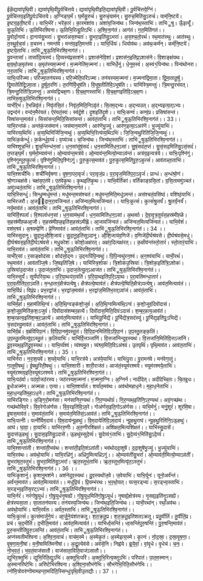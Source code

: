 

  
ईळॆ॒द्यावा॑पृथि॒वी। द्यावा॑पृथि॒वीपू॒र्वचि॑त्तये। द्यावा॑पृथि॒वीइति॒द्यावा॑पृथि॒वी। पू॒र्वचि॑त्तये॒ग्निं। पू॒र्वचि॑त्तय॒इति॑पू॒र्वऽचि॑त्तये। अ॒ग्निङ्घ॒र्मं। घ॒र्मंसु॒रुचं॑। सु॒रुचं॒याम॑न्। सु॒रुच॒मिति॑सु॒ऽरुचं॑। याम्॑नि॒ष्टये॑। इ॒ष्टय॒इती॒ष्टये॑।। याभि॒र्भरे॑। भरे॑का॒रं। का॒रमंशा॑य। अंशा॑य॒जिन्व॑थः। जिन्व॑थ॒स्ताभिः॑। ताभि॑ू॒षु। ऊँ॒इत्यूँ॑। सु॒ऊ॒तिभिः॑। ऊ॒तिभि॑रश्विना। ऊ॒तिभि॒रित्यू॒तिऽभिः॑। अ॒श्वि॒ना॒ग॑तं। आग॑तं। ग॒त॒मिति॑गतं।।  
यु॒वोर्दा॒नाय॑। दा॒नाय॑सु॒भराः॑। सु॒भरा॑अस॒श्चतः॑। सु॒भरा॒इति॑सु॒ऽभराः॑। अ॒स॒श्च॒तो॒रथं॑। रथ॒मात॑स्थुः। आत॑स्थुः। त॒स्थु॒र्व॒च॒सं। व॒चस्न। नमन्त॑वे। मन्त॑व॒इति॒मन्त॑वे।। याभि॒र्धियः॑। धियोव॑थः। अव॑थः॒कर्म॑न्। कर्म्॑नि॒ष्टये॑। इ॒ष्टये॒ताभिः॑। ताभि॑ू॒षुऊ॒तिभि॑रश्वि॒नाग॑तं।।  
यु॒वन्तासां॑। तासां॑दि॒व्यस्य॑। दि॒व्यस्य॑प्र॒साश॑ने। प्र॒शास॑नेवि॒शां। प्र॒शास॑न॒इति॑प्र॒ऽशास॑ने। वि॒शाङ्क्ष॑यथः। क्ष॒य॒थो॒अ॒मृत॑स्य। अ॒मृत॑स्यम॒ज्मना॑। म॒ज्मनेति॑म॒ज्मना॑।। याभि॑र्धे॒नुं। धे॒नुम॒स्वं॑। अ॒स्वं१॒॑पिन्व॑थः। पिन्व॑थोनरा। न॒रा॒ताभिः॑। ताभि॑ू॒षुऊ॒तिभि॑रश्वि॒नाग॑तं।।  
याभिः॒परि॑ज्मा। परि॑ज्मा॒तन॑यस्य। परि॒ज्मेति॒परि॑ऽज्मा। तन॑यस्यम॒ज्मना॑। म॒ज्मना॑द्विमा॒ता। द्वि॒मा॒तातू॒र्षु। द्वि॒मातेति॑द्वि॒ऽमा॒ता। तू॒र्षुत॒रणिः॑। त॒रणि॑र्वि॒भूष॑ति। वि॒भूष॒तीति॑वि॒ऽभूष॑ति।। याभि॑स्त्रि॒मन्तुः॑। त्रि॒मन्तु॒रभ॑वत्। त्रि॒मन्तु॒रिति॑त्रि॒ऽमन्तुः॑। अभ॑वद्विचक्ष॒णः। वि॒च॒क्ष॒णस्ताभिः॑। वि॒च॒क्ष॒णइति॑वि॒ऽच॒क्ष॒णः। ताभि॑रू॒षुऊ॒तिभि॑रश्वि॒नाग॑तं।।  
याभी॑रे॒भं। रे॒भन्निवृ॑तं। निवृ॑तंसि॒तं। निवृ॑त॒मिति॒निऽवृ॑तं। सि॒तम॒द्भ्यः। अ॒द्भ्यउत्। अ॒द्भ्यइत्य॒त्ऽभ्यः। उद्वन्द॑नं। वन्द॑न॒मैर॑यतं। ऐर॑यतं॒स्वः॑। स्व॑र्दृ॒शे। दृ॒शइति॑दृ॒शे।। याभिः॒कण्वं॑। कण्वं॒प्र। प्रसिषा॑सन्तं। सिषा॑सन्त॒माव॑तं। सिसा॑सन्त॒मिति॒सिसा॑सन्तं। आव॑तं॒ताभिः॑। ताभि॑ू॒षुऊ॒तिभि॑रश्वि॒नाग॑तं।। 33।।  
याभि॒रन्त॑कं। अन्त॑कं॒जस॑मानं। जस॑मान॒मार॑णॆ। आर॑णॆभु॒ज्युं। आर॑ण॒इत्या॒ऽअर॑णॆ। भु॒ज्युंयाभिः॑। याभि॑रव्य॒थिभिः॑। अ॒व्य॒थिभि॑र्जिजि॒न्वथुः॑। अ॒व्य॒थिभि॒रित्य॑व्य॒थिऽभिः॑। जि॒जि॒न्वथु॒रिति॑जि॒जि॒न्वथुः॑।। याभिः॑क॒र्कन्धुं॑। क॒र्कन्धुं॑व॒य्यं॑। व॒य्य॑ञ्च। च॒जिन्व॑थः। जिन्व॑थ॒स्ताभिः॑। ताभि॑ू॒षुऊ॒तिभि॑रश्वि॒नाग॑तं।।  
याभि॑श्शुच॒न्तिं। शु॒च॒न्तिन्ध॑न॒सां। ध॒न॒सांसु॑षं॒सदं॑। ध॒न॒सामिति॑ध॒न॒ऽसां। सु॒षं॒सदं॑त॒प्तं। सु॒सं॒सद॒मिति॑सु॒ऽसं॒सदं॑। त॒प्तङ्घ॒र्मं। घ॒र्ममो॒म्याव॑न्तं। ओ॒म्याव॑न्त॒मत्र॑ये। ओ॒म्याव॑न्त॒मित्यो॒म्याऽव॑न्तं। अत्र॑य॒इत्यत्र॑ये।। याभिः॒पृश्नि॑गुं। पृश्नि॑गुम्पुरु॒कुत्सं॑। पृश्नि॑गु॒मिति॒पृश्नि॑ऽगुं। पु॒रु॒कुत्स॒माव॑तं। पु॒रु॒कुत्स॒मिति॑पु॒रु॒ऽकुत्सं॑। आव॑तन्न्ता॒ताभिः॑। ताभि॑ू॒षुऊ॒तिभि॑रश्वि॒नागतं।।  
याभि॒श्शची॑भिः। शची॑भिर्वृषणा। वृ॒ष॒णा॒परा॒वृजं॑। परा॒वृजं॒प्र। प॒रा॒वृज॒मिति॑प॒रा॒ऽवृजं॑। प्रान्धं। अ॒न्धंश्रो॒णं। श्रो॒णञ्चक्ष॑से। चक्ष॑स॒एत॑वे। एत॑वेकृ॒थः। कृ॒थइति॑कृ॒थः।। याभि॒र्वर्ति॑कां। वर्ति॑काङ्ग्रसि॒तां। ग्र॒सि॒ताममु॑ञ्चतं। अमु॑ञ्चतं॒ताभिः॑। ताभि॑ू॒षुऊ॒तिभि॑रश्वि॒नाग॑तं।।  
याभि॒स्सिन्धुं॑। सिन्धु॒म्मधु॑मन्तं। मधु॑मन्त॒मस॑श्चतं। मधु॑मन्त॒मिति॒मधु॑ऽमन्तं। अस॑श्चतं॒वसि॑ष्ठं। वशि॑ष्ठं॒याभिः॑। याभि॑रजरौ। अ॒ज॒दा॒न॒रा॒वजि॑न्वतं। अजि॑न्वत॒मित्यजि॑न्वतं।। याभिः॒कुत्सं॑। कुत्सं॑श्रु॒तर्यं॑। श्रु॒तर्यं॒नर्यं॑। नर्य॒माव॑तं। आव॑तं॒ताभिः॑। ताभि॑ू॒षुऊ॒तिभि॑रश्वि॒नाग॑तं।।  
याभि॑र्वि॒श्पलां॑। वि॒श्पलां॑धन॒सां। ध॒न॒साम॑थ॒र्व्यं॑। ध॒न॒सामिति॑ध॒न॒ऽसां। अ॒थर्व्वाः। दे॒वा॒वृ॒त्र॒तूयं॑स॒हस्र॑मीह्ळॆ। स॒हस्र॑मीह्ळआ॒जौ। स॒हस्र॑मीह्ळ॒इति॑स॒हस्र॑ऽमीह्लॆ। आ॒जावजि॑न्वतं। अजि॑न्वत॒मित्यजि॑न्वतं।। याभि॒र्वशं॑। वश॑म॒श्व्यं। अ॒श्व्यम्प्रे॒णिं। प्रे॒णिमाव॑तं। आव॑तं॒ताभिः॑। ताभि॑ू॒षुऊ॒तिभि॑रश्वि॒नाग॑तं।। 34 ।।  
याभि॑स्सुदानू। सु॒दा॒नू॒औ॒शि॒जाय॑। सु॒दा॒नू॒इति॑सुऽदानू। औ॒शि॒जाय॑व॒णिजे॑। व॒णिजे॑दी॒र्घश्र॑वसे। दी॒र्घश्र॑वसे॒मधु॑। दी॒र्घश्र॑वस॒इति॑दी॒र्घऽश्र॑वसे। मधु॒कोशः॑। कोशो॒अक्ष॑रत्। अक्ष॑र॒दित्यक्ष॑रत्।। क॒क्षीव॑न्तंस्तो॒तारं॑। स्तो॒तारं॒याभिः॑। याभि॒राव॑तं। आव॑तं॒ताभिः॑। ताभि॑ू॒षुऊ॒तिभि॑रश्वि॒नाग॑तं।।  
याभी॑र॒सां। र॒साङ्क्षोद॑सा। क्षोद॑सो॒द्नः। उ॒द्नःपि॑पि॒न्वथुः॑। पि॒पि॒न्वथु॑रन॒श्वं। अ॒न॒श्वंयाभिः॑। याभी॒रथं॑। रथ॒माव॑तं। आव॑तञ्जि॒षे। जि॒षइति॑जि॒षे।। याभि॑स्त्रि॒शोकः॑। त्रि॒शोक॑उ॒स्रियाः॑। त्रि॒शोक॒इति॑त्रि॒ऽशोकः॑। उ॒स्रिया॑उ॒दाज॑त। उ॒दाज॑त॒ताभिः॑। उ॒दाज॒तेत्यु॒त्ऽआज॑त। ताभि॑ू॒षुऊ॒तिभि॑रश्वि॒नाग॑तं।।  
याभि॒स्सूर्यं॑। सूर्यं॑परिया॒थः। प॒रि॒या॒थःप॑रा॒वति॑। प॒रि॒या॒थइति॑प॒रि॒ऽया॒थः। प॒रा॒वति॑मन्धा॒तारं॑। प॒रा॒व॒तीति॑प॒रा॒ऽवति॑। म॒न्धा॒तारं॒क्षैत्र॑पत्येषु। क्षैत्र॑पत्ये॒ष्वाव॑तं। क्षैत्र॑पत्ये॒ष्विति॒क्षैत्र॑ऽपत्येषु। आव॑त॒मित्याव॑तं।। याभि॒र्विप्रं॑। विप्रं॒प्र। प्रभ॒रद्वा॑जं। भ॒रद्वा॑ज॒माव॑तं। भ॒रद्वा॑ज॒मिति॑भ॒रत्ऽवा॑जं। आव॑तं॒ताभिः॑। ताभि॑ू॒षुऊ॒तिभि॑रश्वि॒नाग॑तं।।  
याभि॑र्म॒हां। म॒हाम॑तिथि॒ग्वं। अ॒ति॒थि॒ग्वङ्क॑शो॒जुवं॑। अ॒ति॒थि॒ग्वमित्य॑थि॒ऽग्वं। क॒शो॒जुवं॒दिवो॑दासं। क॒शो॒जुव॒मिति॑क॒शः॒ऽजुवं॑। दिवो॑दासंशम्बर॒हत्ये॑। दिवो॑दास॒मिति॒दिवः॑ऽदासं। श॒म्ब॒र॒हत्य॒आव॑तं। श॒म्ब॒रहत्य॒इति॑श॒म्ब॒र॒ऽहत्ये॑। आव॑त॒मित्याव॑तं।। याभिः॑पू॒र्भिद्ये॑। पू॒र्भिद्ये॑त्र॒सद॑स्युं। पू॒र्भिद्य॒इति॑पूः॒ऽभिद्ये॑। त्र॒सद॑स्यु॒माव॑तं। आव॑तं॒ताभिः॑। ताभि॑ू॒षुऊ॒तिभि॑रश्वि॒नाग॑तं।।  
याभि॑र्व॒म्रं। व॒म्रंवि॑पिपा॒नं। वि॒पि॒पा॒नमु॑पस्तु॒तं। वि॒पि॒पा॒नमिति॑वि॒ऽपि॒पा॒नं। उ॒प॒स्तु॒तङ्क॒लिं। उ॒प॒स्तु॒तमित्यु॑प॒ऽस्तु॒तं। क॒लिंयाभिः॑। याभि॑र्वि॒त्तञ्जा॑णिं। वि॒त्तजा॑निन्दुव॒स्यथः॑। वि॒त्तजा॑नि॒मिति॑वि॒त्तऽजा॑निं। दु॒व॒स्यथ॒इति॑दु॒व॒स्यथः॑।। याभि॒र्व्य॑श्वं। व्य॑श्वमु॒त। व्य॑श्व्य॒मिति॒विऽअ॑श्व्यं। उ॒तपृथिं॑। पृथि॒माव॑त। आव॑त॒ताभिः॑। ताभि॑ू॒षुऊ॒तिभि॑रश्वि॒नाग॑तं।। 35 ।।  
याभि॑र्नरा। न॒रा॒श॒यवे॑। श॒यवे॒याभिः॑। याभि॒रत्र॑ये। अत्र॑ये॒याभिः॑। याभिः॑पु॒रा। पु॒रामन॑वे। मन॑वेगा॒तुं। गा॒तुमी॒षथुः॑। ई॒षथु॒रिती॒षथुः॑।। याभि॒श्शारीः॑। शारी॒राज॑तं। आज॑तं॒स्यूम॑रश्मये। स्यूम॑रश्मये॒ताभिः॑। स्यूम॑ऱश्मय॒इति॒स्यूम॑ऽरश्मये। ताभि॑ू॒षुऊ॒तिभि॑रश्विना॒ग॑तं।।  
याभिः॒पठ॑र्वा। पठ॑र्वा॒जठ॑रस्य। जठ॑रस्यम॒ज्मना॑। म॒ज्मना॒ग्निः। अ॒ग्निर्न। नादी॑देत्। अदी॑देच्चि॒तः। चि॒तइ्॒धः। इ्॒धोअज्म॑न्। अज्मन्ना। एत्या।। याभि॒श्शर्या॑तं। शर्या॑त॒मव॑थः। अव॑थोमहाध॒ने। म॒हा॒ध॒नेताभिः॑। म॒हा॒ध॒नइति॑म॒हा॒ऽध॒ने। ताभि॑ू॒षुऊ॒तिभि॑रश्वि॒नाग॑तं।।  
याभि॑रङ्गिरः। अ॒ङ्गि॒रो॒मन॑सा। मन॑सानिर॒ण्यथः॑। नि॒र॒ण्यथोग्रं॑। नि॒र॒ण्यथ॒इति॑नि॒ऽर॒ण्यथः॑। अग्रं॒गच्छ॑थः। गच्छ॑थोविव॒रे। वि॒व॒रेगोअ॑र्णसः। वि॒व॒रइति॑वि॒ऽव॒रे। गोअ॑र्णस॒इति॒गोऽअ॑र्णसः।। याभि॒र्मनुं॑। मनुं॒शूरं॑। शूर॑मि॒षा। इ॒षास॒माव॑तं। स॒माव॑तं॒ताभिः॑। स॒माव॑त॒मिति॑सं॒ऽआव॑तं। ताभि॑ू॒षुऊ॒तिभि॑रश्वि॒नाग॑तं।।  
याभिः॒पत्नीः॑। पत्नी॑र्विम॒दाय॑। वि॒म॒दाय॑न्यू॒हथुः॑। वि॒म॒दायेति॑वि॒ऽम॒दाय॑। न्यू॒हथु॒राघ॑। न्यू॒हथु॒रिति॑नि॒ऽऊ॒हथुः॑। आघ॑। घा॒वा॒। वा॒याभिः॑। याभि॑ररु॒णीः। अ॒रु॒णीरशि॑क्षतं। अशि॑क्षत॒मित्यशि॑क्षतं।। याभि॑स्सु॒दासे॑। सु॒दास॑ऊ॒हथुः॑। सु॒दास॒इति॑सु॒ऽदासे॑। ऊ॒हथु॑स्सुदे॒व्यं॑। सु॒देव्य॑१॒॑ताभिः॑। सु॒दे॒व्य॑१॒॑मिति॑सु॒ऽदे॒व्यं॑। ताभि॑ू॒षुऊ॒तिभि॑रश्वि॒नाग॑तं।।  
याभि॒श्शन्ता॑ती। शन्ता॑ती॒भव॑थः। शन्ता॑ती॒इति॒शंऽता॑ती। भव॑थोददा॒शुषे॑। द॒दा॒शुषे॑भु॒ज्युं। भु॒ज्युंयाभिः॑। याभि॒रव॑थः। अव॑थो॒याभिः॑। याभि॒रध्रि॑गुं। अध्रि॑गु॒मित्यध्रि॑ऽगुं।। ओ॒म्याव॑तींसु॒भरां॑। ओ॒म्याव॑ती॒मित्यो॒म्याऽव॑तीं। सु॒भरा॑मृत॒स्तुभं॑। सु॒भरा॒मिति॑सु॒ऽभरां॑। ऋ॒त॒स्तुभं॒ताभिः॑। ऋ॒त॒स्तुभ॒मित्यृ॑त॒ऽस्तुभं॑। ताभि॑ू॒षुऊ॒तिभि॑रश्वि॒नाग॑तं।। 36 ।।  
याभिः॑कृ॒शानुं॑। कृ॒शानु॒मश॑ने। अश॑नेदुव॒स्यथः॑। दु॒व॒स्यथो॑ज॒वे। ज॒वेयाभिः॑। याभि॒र्यूनः॑। यूनो॒अर्व॑न्तं। अर्व॑न्त॒माव॑तं। आव॑त॒मित्याव॑तं।। मधु॑प्रि॒यं। प्रि॒यम्भ॑रथः। भ॒र॒थो॒यत्। यत्स॒रड्भ्यः॑। स॒रड्भ्य॒स्ताभिः॑। स॒रड्भ्य॒इति॑स॒रट्ऽभ्यः॑। ताभि॑ू॒षुऊ॒तिभि॑रश्वि॒नाग॑तं।।  
याभि॒र्नरं॑। नरं॑गोषु॒युधं॑। गो॒षु॒युधं॑नृ॒षाह्ये॑। गो॒षु॒युध॒मिति॑गो॒षु॒ऽयुधं॑। नृ॒षाह्ये॒क्षेत्र॑स्य। नृ॒सह्य॒इति॑नृ॒ऽसह्ये॑। क्षेत्र॑स्यसा॒ता। सा॒तातन॑यस्य। तन॑यस्य॒जिन्व॑थः। जिन्व॑थ॒इति॒जिन्व॑थः।। याभी॒रथा॑न्। रथाँ॒अव॑थः। अव॑थो॒याभिः॑। याभि॒रर्व॑तः। अर्व॑त॒स्ताभिः॑। ताभि॑ू॒षुऊ॒तिभि॑रश्वि॒नाग॑तं।।  
याभिः॒कुत्सं॑। कुत्स॑मार्जुने॒यं। आ॒र्जु॒ने॒यंश॑तक्रतू। श॒त॒क्र॒तू॒प्र। श॒त॒क्र॒तू॒इति॑शतऽक्रतू। प्रतु॒र्वीतिं॑। तु॒र्वीतिं॒प्र। प्रच॑। च॒द॒भीतिं॑। द॒भीति॒माव॑तं। आव॑त॒मित्याव॑तं।। याभि॑र्ध्व॒सन्तिं॑। ध्व॒सन्तिं॑पुरु॒षन्ति॑। पु॒रु॒षन्ति॒माव॑तं। पु॒रु॒सन्तीति॑पु॒रु॒ऽसन्ति॑। आव॑तं॒ताभिः॑। ताभि॑ू॒षुऊ॒तिभि॑रश्वि॒नाग॑तं।।  
अप्न॑स्वतीमश्विना। अ॒श्वि॒ना॒वाचं॑। वाच॑म॒स्मे। अ॒स्मेकृ॒तं। अ॒स्मेइत्य॒स्मे। कृ॒त्नः॑। नो॒द॒स्रा॒। द॒स्रा॒वृ॒ष॒णा॒। वृ॒ष॒णा॒म॒नी॒षां। म॒नी॒षामिति॑मनीषां।। अ॒द्यू॒त्येव॑से। अव॑से॒नि। निह्व॑ये। ह्व॒ये॒वां॒। वां॒वृ॒धे। वृ॒धेच॑। च॒नः॒। नो॒भ॒व॒तं॒। भ॒व॒तं॒वाज॑सातौ। वाज॑साता॒विति॒वाज॑ऽसातौ।।  
द्युभि॑र॒क्तुभिः॑। द्युभि॒रिति॒द्युऽभिः॑। अ॒क्तुभिः॒परि॑। अ॒क्तुभि॒रित्य॒क्तुऽभिः॑। परि॑पातं। पा॒त॒म॒स्मान्। अ॒स्मानरि॑ष्टेभिः। अरि॑ष्टेभिरश्विना। अ॒श्वि॒ना॒सौभ॑गेभिः। सौभ॑गेभि॒रिति॒सौभ॑गेभिः।। त्नो॑मि॒त्रोवरु॑णॊमामहन्ता॒मदि॑ति॒स्सिन्धुः॑पृथि॒वीउ॒तद्यौः।। 37 ।।  
